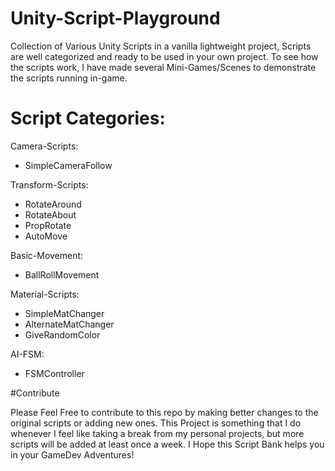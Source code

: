 # Unity-Script-Playground

Collection of Various Unity Scripts in a vanilla lightweight project, Scripts are well categorized and ready to be used in your own project.
To see how the scripts work, I have made several Mini-Games/Scenes to demonstrate the scripts running in-game.

# Script Categories:

Camera-Scripts:
  - SimpleCameraFollow

Transform-Scripts:
  - RotateAround
  - RotateAbout
  - PropRotate
  - AutoMove

Basic-Movement:
  -  BallRollMovement

Material-Scripts:
  - SimpleMatChanger
  - AlternateMatChanger
  - GiveRandomColor

AI-FSM:
  - FSMController


#Contribute

Please Feel Free to contribute to this repo by making better changes to the original scripts or adding new ones.
This Project is something that I do whenever I feel like taking a break from my personal projects, but more scripts will be added at least once a week.
I Hope this Script Bank helps you in your GameDev Adventures!
